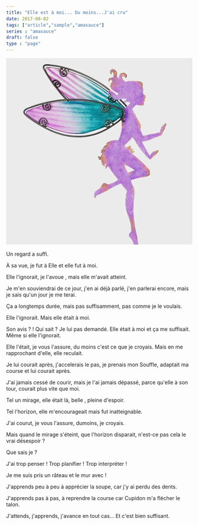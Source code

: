 ```yaml
---
title: "Elle est à moi... Du moins...J'ai cru"
date: 2017-08-02
tags: ["article","sample","amasauce"]
series : "amasauce"
draft: false
type : "page"
---
```


![fee_pic](fee_2.webp)

Un regard a suffi.

À sa vue, je fut à Elle et elle fut à moi.

Elle l'ignorait, je l'avoue , mais elle m'avait atteint.

Je m'en souviendrai de ce jour, j'en ai déjà parlé, j'en parlerai encore, mais je sais qu'un jour je me terai.

Ça a longtemps durée, mais pas suffisamment, pas comme je le voulais.

Elle l'ignorait. Mais elle était à moi.

Son avis ? ! Qui sait ? Je lui pas demandé. Elle était à moi et ça me suffisait. Même si elle l'ignorait.

Elle l'était, je vous l'assure, du moins c'est ce que je croyais. Mais en me rapprochant d'elle, elle reculait.

Je lui courait après, j'accelerais le pas, je prenais mon Souffle, adaptait ma course et lui courait après.

J'ai jamais cessé de courir, mais je l'ai jamais dépassé, parce qu'elle à son tour, courait plus vite que moi.

Tel un mirage, elle était là, belle , pleine d'espoir.

Tel l'horizon, elle m'encourageait mais fut inatteignable.

J'ai courut, je vous l'assure, dumoins, je croyais.

Mais quand le mirage s'éteint, que l'horizon disparait, n'est-ce​ pas cela le vrai désespoir ?

Que sais je ?

J'ai trop penser ! Trop planifier ! Trop interpréter !

Je me suis pris un râteau et le mur avec !

J'apprends peu à peu à apprécier la soupe, car j'y ai perdu des dents.

J'apprends pas à pas, à reprendre la course car Cupidon m'a flécher le talon.

J'attends, j'apprends, j'avance en tout cas... Et c'est bien suffisant.

